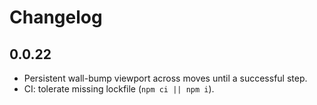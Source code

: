 # Changelog

## 0.0.22
- Persistent wall-bump viewport across moves until a successful step.
- CI: tolerate missing lockfile (`npm ci || npm i`).
